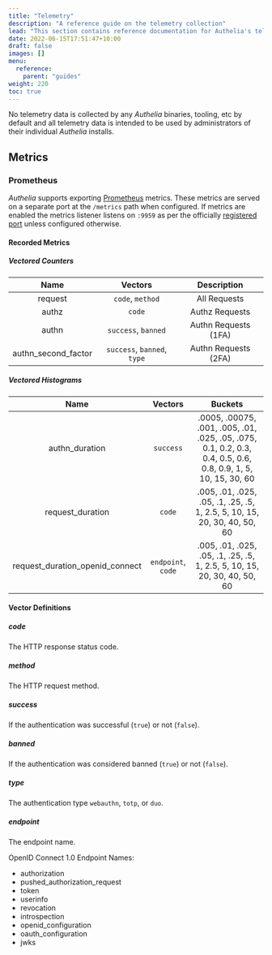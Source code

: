 ```yaml
---
title: "Telemetry"
description: "A reference guide on the telemetry collection"
lead: "This section contains reference documentation for Authelia's telemetry systems."
date: 2022-06-15T17:51:47+10:00
draft: false
images: []
menu:
  reference:
    parent: "guides"
weight: 220
toc: true
---
```


No telemetry data is collected by any *Authelia* binaries, tooling, etc by default and all telemetry data is intended
to be used by administrators of their individual *Authelia* installs.

## Metrics

### Prometheus

*Authelia* supports exporting [Prometheus] metrics. These metrics are served on a separate port at the `/metrics` path
when configured. If metrics are enabled the metrics listener listens on `:9959` as per the officially
[registered port] unless configured otherwise.

#### Recorded Metrics

##### Vectored Counters

|        Name         |           Vectors           |     Description      |
|:-------------------:|:---------------------------:|:--------------------:|
|       request       |      `code`, `method`       |     All Requests     |
|        authz        |           `code`            |    Authz Requests    |
|        authn        |     `success`, `banned`     | Authn Requests (1FA) |
| authn_second_factor | `success`, `banned`, `type` | Authn Requests (2FA) |

##### Vectored Histograms

|              Name               |      Vectors       |                                                    Buckets                                                    |
|:-------------------------------:|:------------------:|:-------------------------------------------------------------------------------------------------------------:|
|         authn_duration          |     `success`      | .0005, .00075, .001, .005, .01, .025, .05, .075, 0.1, 0.2, 0.3, 0.4, 0.5, 0.6, 0.8, 0.9, 1, 5, 10, 15, 30, 60 |
|        request_duration         |       `code`       |                   .005, .01, .025, .05, .1, .25, .5, 1, 2.5, 5, 10, 15, 20, 30, 40, 50, 60                    |
| request_duration_openid_connect | `endpoint`, `code` |                   .005, .01, .025, .05, .1, .25, .5, 1, 2.5, 5, 10, 15, 20, 30, 40, 50, 60                    |

#### Vector Definitions

##### code

The HTTP response status code.

##### method

The HTTP request method.

##### success

If the authentication was successful (`true`) or not (`false`).

##### banned

If the authentication was considered banned (`true`) or not (`false`).

##### type

The authentication type `webauthn`, `totp`, or `duo`.

##### endpoint

The endpoint name.

OpenID Connect 1.0 Endpoint Names:

- authorization
- pushed_authorization_request
- token
- userinfo
- revocation
- introspection
- openid_configuration
- oauth_configuration
- jwks

[Prometheus]: https://prometheus.io/
[registered port]: https://github.com/prometheus/prometheus/wiki/Default-port-allocations
